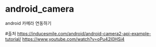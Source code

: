 # android_camera
android 카메라 연동하기 


#출처
https://inducesmile.com/android/android-camera2-api-example-tutorial/
https://www.youtube.com/watch?v=oPu42I0HSi4
